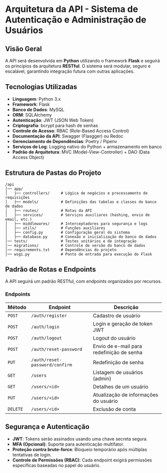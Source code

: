 # Arquitetura da API - Sistema de Autenticação e Administração de Usuários

## Visão Geral
A API será desenvolvida em **Python** utilizando o framework **Flask** e seguirá os princípios da arquitetura **RESTful**. O sistema será modular, seguro e escalável, garantindo integração futura com outras aplicações.

## Tecnologias Utilizadas

- **Linguagem**: Python 3.x
- **Framework**: Flask
- **Banco de Dados**: MySQL
- **ORM**: SQLAlchemy
- **Autenticação**: JWT (JSON Web Token)
- **Criptografia**: bcrypt para hash de senhas
- **Controle de Acesso**: RBAC (Role-Based Access Control)
- **Documentação da API**: Swagger (Flasgger) ou Redoc
- **Gerenciamento de Dependências**: Poetry / Pipenv
- **Serviços de Log**: Logging nativo do Python + armazenamento em banco
- **Padrão de Arquitetura**: MVC (Model-View-Controller) + DAO (Data Access Object)

## Estrutura de Pastas do Projeto

```plaintext
/api
│── app/
│   ├── controllers/     # Lógica de negócios e processamento de requisições
│   ├── models/          # Definições das tabelas e classes do banco de dados
│   ├── routes/          # Rotas da API
│   ├── services/        # Serviços auxiliares (hashing, envio de email, etc.)
│   ├── middlewares/     # Interceptadores para segurança e logs
│   ├── utils/           # Funções auxiliares
│   ├── config.py        # Configuração geral do sistema
│   ├── database.py      # Conexão e inicialização do banco de dados
│── tests/               # Testes unitários e de integração
│── migrations/          # Controle de versão do banco de dados
│── requirements.txt     # Dependências do projeto
│── wsgi.py              # Ponto de entrada para execução do Flask
```

## Padrão de Rotas e Endpoints
A API seguirá um padrão RESTful, com endpoints organizados por recursos.

### Endpoints

| Método  | Endpoint                      | Descrição |
|---------|--------------------------------|-------------|
| `POST`  | `/auth/register`               | Cadastro de usuário |
| `POST`  | `/auth/login`                  | Login e geração de token JWT |
| `POST`  | `/auth/logout`                 | Logout do usuário |
| `POST`  | `/auth/reset-password`         | Envio de e-mail para redefinição de senha |
| `PUT`   | `/auth/reset-password/confirm` | Redefinição de senha |
| `GET`   | `/users`                        | Listagem de usuários (admin) |
| `GET`   | `/users/<id>`                   | Detalhes de um usuário |
| `PUT`   | `/users/<id>`                   | Atualização de informações do usuário |
| `DELETE`| `/users/<id>`                   | Exclusão de conta |

## Segurança e Autenticação

- **JWT**: Tokens serão assinados usando uma chave secreta segura.
- **MFA (Opcional)**: Suporte para autenticação multifator.
- **Proteção contra brute-force**: Bloqueio temporário após múltiplas tentativas de login.
- **Controle de Permissões (RBAC)**: Cada endpoint exigirá permissões específicas baseadas no papel do usuário.


